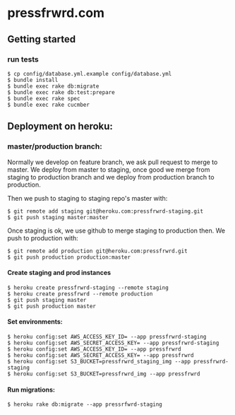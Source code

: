 # pressfrwrd.com


## Getting started

### run tests

    $ cp config/database.yml.example config/database.yml
    $ bundle install
    $ bundle exec rake db:migrate
    $ bundle exec rake db:test:prepare
    $ bundle exec rake spec
    $ bundle exec rake cucmber


## Deployment on heroku:

### master/production branch:

Normally we develop on feature branch, we ask pull request to merge to master.
We deploy from master to staging, once good we merge from staging to production branch and we deploy from production branch to production.

Then we push to staging to staging repo's master with:

    $ git remote add staging git@heroku.com:pressfrwrd-staging.git
    $ git push staging master:master
    
Once staging is ok, we use github to merge staging to production then. We push to production with:

    $ git remote add production git@heroku.com:pressfrwrd.git
    $ git push production production:master

#### Create staging and prod instances

    $ heroku create pressfrwrd-staging --remote staging
    $ heroku create pressfrwrd --remote production
    $ git push staging master
    $ git push production master

#### Set environments:

    $ heroku config:set AWS_ACCESS_KEY_ID= --app pressfrwrd-staging
    $ heroku config:set AWS_SECRET_ACCESS_KEY= --app pressfrwrd-staging
    $ heroku config:set AWS_ACCESS_KEY_ID= --app pressfrwrd
    $ heroku config:set AWS_SECRET_ACCESS_KEY= --app pressfrwrd
    $ heroku config:set S3_BUCKET=pressfrwrd_staging_img --app pressfrwrd-staging
    $ heroku config:set S3_BUCKET=pressfrwrd_img --app pressfrwrd

#### Run migrations:

    $ heroku rake db:migrate --app pressrfwrd-staging


